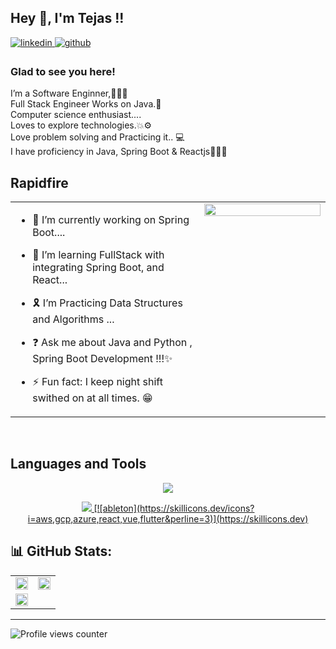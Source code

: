 ## Hey 👋, I'm Tejas !!  


<a href="https://in.linkedin.com/in/tejas-borse" target="_blank">
<img src=https://img.shields.io/badge/linkedin-%231E77B5.svg?&style=for-the-badge&logo=linkedin&logoColor=white alt=linkedin style="margin-bottom: 5px;" />
</a>
<a href="https://github.com/NayanSayaji" target="_blank">
<img src=https://img.shields.io/badge/github-%2324292e.svg?&style=for-the-badge&logo=github&logoColor=white alt=github style="margin-bottom: 5px;" />
</a>  




### Glad to see you here!  
I’m a Software Enginner,👨🏻‍💻
<br>Full Stack Engineer Works on Java.🌟
<br>Computer science enthusiast....
<br>Loves to explore technologies.💥⚙
<br>Love problem solving and Practicing it.. 💻
<br>I have proficiency in Java, Spring Boot & Reactjs👨🏻‍💻

## Rapidfire  
<table><tr><td valign="top" width="60%">

- 🔭 I’m currently working on Spring Boot....  


- 🌱 I’m learning FullStack with integrating Spring Boot, and React...  


- 🎗 I’m Practicing Data Structures and Algorithms ...  


- ❓ Ask me about Java and Python , Spring Boot Development !!!✨


- ⚡ Fun fact: I keep night shift swithed on at all times. 😁   


</td><td valign="top" width="40%">

<div align="center">
<img src="https://images.squarespace-cdn.com/content/v1/5515ce85e4b0ac8577a8b5ed/1590790768257-FU8CSKGCCWPZI1ZS9HJX/hello.gif?format=1500w" align="center" style="width: 100%" />
</div>  


</td></tr></table>  

<br/>  


## Languages and Tools  
<p align="center">
  <a href="https://skillicons.dev">
    <img src="https://skillicons.dev/icons?i=git,kubernetes,docker,c,vim" />
  </a>
</p>
<p align="center">
  <a href="https://skillicons.dev">
    <img src="https://skillicons.dev/icons?i=c,Java,html,css,js,Spring,Spring Boot,Multitenancy,Liquibase,mysql,postgres,react,bootstrap,figma,canva,postman,git,Bitbucket" />
    [![ableton](https://skillicons.dev/icons?i=aws,gcp,azure,react,vue,flutter&perline=3)](https://skillicons.dev)
  </a>
</p>

## 📊 GitHub Stats:
<table >
  <tr>
    <td>
      <img src="https://github-readme-stats.vercel.app/api?username=NayanSayaji&theme=dark&show_icons=true&count_private=true&hide_border=false" align="center" style="width: 100%" />
    </td>
    <td>
      <img src="https://github-readme-streak-stats.herokuapp.com/?user=nayansayaji&theme=dark&show_icons=true&count_private=true" align="center" style="width: 100%" />
    </td>
  </tr>
  <tr><td >
    <img src="https://github-readme-stats.vercel.app/api/top-langs/?username=nayansayaji&theme=dark&hide_border=false&include_all_commits=false&count_private=false&layout=compact" style="width:100%; heigth:30%" ">
  </td></tr>
</table>  

---

![Profile views counter](https://komarev.com/ghpvc/?username=NayanSayaji&&style=flat-square)  

